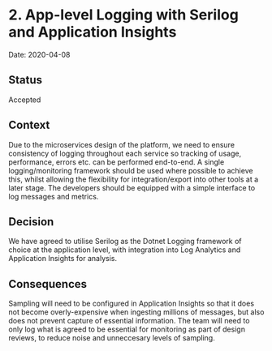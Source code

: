 # 2. App-level Logging with Serilog and Application Insights

Date: 2020-04-08

## Status

Accepted

## Context

Due to the microservices design of the platform, we need to ensure consistency of logging throughout each service so tracking of usage, performance, errors etc. can be performed end-to-end. A single logging/monitoring framework should be used where possible to achieve this, whilst allowing the flexibility for integration/export into other tools at a later stage. The developers should be equipped with a simple interface to log messages and metrics.

## Decision

We have agreed to utilise Serilog as the Dotnet Logging framework of choice at the application level, with integration into Log Analytics and Application Insights for analysis.

## Consequences

Sampling will need to be configured in Application Insights so that it does not become overly-expensive when ingesting millions of messages, but also does not prevent capture of essential information.
The team will need to only log what is agreed to be essential for monitoring as part of design reviews, to reduce noise and unneccesary levels of sampling.
